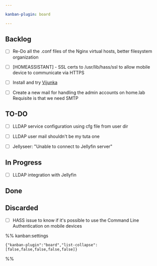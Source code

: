 ```yaml
---

kanban-plugin: board

---
```


## Backlog

- [ ] Re-Do all the .conf files of the Nginx virtual hosts, better filesystem organization
- [ ] [HOMEASSISTANT] - SSL certs to /usr/lib/hass/ssl to allow mobile device to communicate via HTTPS
- [ ] Install and try [Vijunka](https://vikunja.io/docs/installing/)
- [ ] Create a new mail for handling the admin accounts on home.lab
	Requisite is that we need SMTP


## TO-DO

- [ ] LLDAP service configuration using cfg file from user dir
- [ ] LLDAP user mail shouldn't be my tuta one
- [ ] Jellyseer: "Unable to connect to Jellyfin server"


## In Progress

- [ ] LLDAP integration with Jellyfin


## Done



## Discarded

- [ ] HASS issue to know if it's possible to use the Command Line Authentication on mobile devices




%% kanban:settings
```
{"kanban-plugin":"board","list-collapse":[false,false,false,false,false]}
```
%%